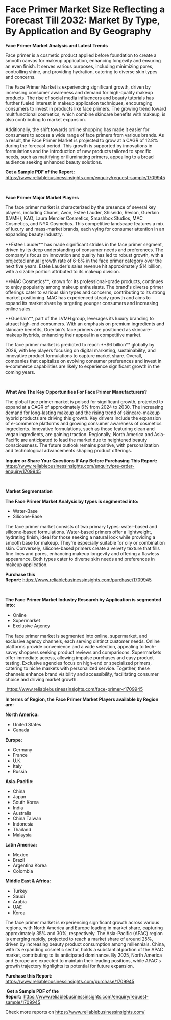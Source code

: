 <p><h1>Face Primer Market Size Reflecting a Forecast Till 2032: Market By Type, By Application and By Geography</h1></p><p><strong>Face Primer Market Analysis and Latest Trends</strong></p>
<p><p>Face primer is a cosmetic product applied before foundation to create a smooth canvas for makeup application, enhancing longevity and ensuring an even finish. It serves various purposes, including minimizing pores, controlling shine, and providing hydration, catering to diverse skin types and concerns.</p><p>The Face Primer Market is experiencing significant growth, driven by increasing consumer awareness and demand for high-quality makeup products. The rise of social media influencers and beauty tutorials has further fueled interest in makeup application techniques, encouraging consumers to invest in products like face primers. The growing trend toward multifunctional cosmetics, which combine skincare benefits with makeup, is also contributing to market expansion.</p><p>Additionally, the shift towards online shopping has made it easier for consumers to access a wide range of face primers from various brands. As a result, the Face Primer Market is projected to grow at a CAGR of 12.8% during the forecast period. This growth is supported by innovations in formulations and the introduction of new products tailored to specific needs, such as mattifying or illuminating primers, appealing to a broad audience seeking enhanced beauty solutions.</p></p>
<p><strong>Get a Sample PDF of the Report:&nbsp;</strong> <a href="https://www.reliablebusinessinsights.com/enquiry/request-sample/1709945?utm_campaign=113&utm_medium=2&utm_source=Github&utm_content=ia&utm_term=10012025&utm_id=face-primer">https://www.reliablebusinessinsights.com/enquiry/request-sample/1709945</a></p>
<p>&nbsp;</p>
<p><strong>Face Primer Major Market Players</strong></p>
<p><p>The face primer market is characterized by the presence of several key players, including Chanel, Avon, Estée Lauder, Shiseido, Revlon, Guerlain (LVMH), KAO, Laura Mercier Cosmetics, Smashbox Studios, MAC Cosmetics, and NYX Cosmetics. This competitive landscape features a mix of luxury and mass-market brands, each vying for consumer attention in an expanding beauty industry.</p><p>**Estée Lauder** has made significant strides in the face primer segment, driven by its deep understanding of consumer needs and preferences. The company's focus on innovation and quality has led to robust growth, with a projected annual growth rate of 6-8% in the face primer category over the next five years. Estée Lauder's sales revenue hit approximately $14 billion, with a sizable portion attributed to its makeup division.</p><p>**MAC Cosmetics**, known for its professional-grade products, continues to enjoy popularity among makeup enthusiasts. The brand's diverse primer offerings cater to various skin types and concerns, contributing to its strong market positioning. MAC has experienced steady growth and aims to expand its market share by targeting younger consumers and increasing online sales.</p><p>**Guerlain**, part of the LVMH group, leverages its luxury branding to attract high-end consumers. With an emphasis on premium ingredients and skincare benefits, Guerlain's face primers are positioned as skincare-makeup hybrids, enhancing their appeal in a competitive market.</p><p>The face primer market is predicted to reach **$6 billion** globally by 2026, with key players focusing on digital marketing, sustainability, and innovative product formulations to capture market share. Overall, companies that capitalize on evolving consumer preferences and invest in e-commerce capabilities are likely to experience significant growth in the coming years.</p></p>
<p>&nbsp;</p>
<p><strong>What Are The Key Opportunities For Face Primer Manufacturers?</strong></p>
<p><p>The global face primer market is poised for significant growth, projected to expand at a CAGR of approximately 6% from 2024 to 2030. The increasing demand for long-lasting makeup and the rising trend of skincare-makeup hybrid products are driving this growth. Key drivers include the expansion of e-commerce platforms and growing consumer awareness of cosmetics ingredients. Innovative formulations, such as those featuring clean and vegan ingredients, are gaining traction. Regionally, North America and Asia-Pacific are anticipated to lead the market due to heightened beauty consciousness. The future outlook remains positive, with personalization and technological advancements shaping product offerings.</p></p>
<p><strong>Inquire or Share Your Questions If Any Before Purchasing This Report:</strong> <a href="https://www.reliablebusinessinsights.com/enquiry/pre-order-enquiry/1709945?utm_campaign=113&utm_medium=2&utm_source=Github&utm_content=ia&utm_term=10012025&utm_id=face-primer">https://www.reliablebusinessinsights.com/enquiry/pre-order-enquiry/1709945</a></p>
<p>&nbsp;</p>
<p><strong>Market Segmentation</strong></p>
<p><strong>The Face Primer Market Analysis by types is segmented into:</strong></p>
<p><ul><li>Water-Base</li><li>Silicone-Base</li></ul></p>
<p><p>The face primer market consists of two primary types: water-based and silicone-based formulations. Water-based primers offer a lightweight, hydrating finish, ideal for those seeking a natural look while providing a smooth base for makeup. They’re especially suitable for oily or combination skin. Conversely, silicone-based primers create a velvety texture that fills fine lines and pores, enhancing makeup longevity and offering a flawless appearance. Both types cater to diverse skin needs and preferences in makeup application.</p></p>
<p><strong>Purchase this Report:&nbsp;</strong><a href="https://www.reliablebusinessinsights.com/purchase/1709945?utm_campaign=113&utm_medium=2&utm_source=Github&utm_content=ia&utm_term=10012025&utm_id=face-primer">https://www.reliablebusinessinsights.com/purchase/1709945</a></p>
<p>&nbsp;</p>
<p><strong>The Face Primer Market Industry Research by Application is segmented into:</strong></p>
<p><ul><li>Online</li><li>Supermarket</li><li>Exclusive Agency</li></ul></p>
<p><p>The face primer market is segmented into online, supermarket, and exclusive agency channels, each serving distinct customer needs. Online platforms provide convenience and a wide selection, appealing to tech-savvy shoppers seeking product reviews and comparisons. Supermarkets offer immediate access, allowing impulse purchases and easy product testing. Exclusive agencies focus on high-end or specialized primers, catering to niche markets with personalized service. Together, these channels enhance brand visibility and accessibility, facilitating consumer choice and driving market growth.</p></p>
<p><a href="https://www.reliablebusinessinsights.com/face-primer-r1709945?utm_campaign=113&utm_medium=2&utm_source=Github&utm_content=ia&utm_term=10012025&utm_id=face-primer">&nbsp;https://www.reliablebusinessinsights.com/face-primer-r1709945</a></p>
<p><strong>In terms of Region, the Face Primer Market Players available by Region are:</strong></p>
<p>
    <p> <strong> North America: </strong>
        <ul>
            <li>United States</li>
            <li>Canada</li>
        </ul>
        </p> 
    <p> <strong> Europe: </strong>
        <ul>
            <li>Germany</li>
            <li>France</li>
            <li>U.K.</li>
            <li>Italy</li>
            <li>Russia</li>
        </ul>
        </p> 
    <p> <strong> Asia-Pacific: </strong>
        <ul>
            <li>China</li>
            <li>Japan</li>
            <li>South Korea</li>
            <li>India</li>
            <li>Australia</li>
            <li>China Taiwan</li>
            <li>Indonesia</li>
            <li>Thailand</li>
            <li>Malaysia</li>
        </ul>
        </p> 
    <p> <strong> Latin America: </strong>
        <ul>
            <li>Mexico</li>
            <li>Brazil</li>
            <li>Argentina Korea</li>
            <li>Colombia</li>
        </ul>
        </p> 
    <p> <strong> Middle East & Africa: </strong>
        <ul>
            <li>Turkey</li>
            <li>Saudi</li>
            <li>Arabia</li>
            <li>UAE</li>
            <li>Korea</li>
        </ul>
    </p>
    </p>
<p><p>The face primer market is experiencing significant growth across various regions, with North America and Europe leading in market share, capturing approximately 35% and 30%, respectively. The Asia-Pacific (APAC) region is emerging rapidly, projected to reach a market share of around 25%, driven by increasing beauty product consumption among millennials. China, with its expanding cosmetic sector, holds a substantial portion of the APAC market, contributing to its anticipated dominance. By 2025, North America and Europe are expected to maintain their leading positions, while APAC's growth trajectory highlights its potential for future expansion.</p></p>
<p><strong>Purchase this Report: </strong><a href="https://www.reliablebusinessinsights.com/purchase/1709945?utm_campaign=113&utm_medium=2&utm_source=Github&utm_content=ia&utm_term=10012025&utm_id=face-primer">https://www.reliablebusinessinsights.com/purchase/1709945</a></p>
<p>&nbsp;<strong>Get a Sample PDF of the Report:&nbsp;&nbsp;</strong><a href="https://www.reliablebusinessinsights.com/enquiry/request-sample/1709945?utm_campaign=113&utm_medium=2&utm_source=Github&utm_content=ia&utm_term=10012025&utm_id=face-primer">https://www.reliablebusinessinsights.com/enquiry/request-sample/1709945</a></p>
<p><strong></strong></p>
<p>Check more reports on <a href="https://www.reliablebusinessinsights.com/?utm_campaign=113&utm_medium=2&utm_source=Github&utm_content=ia&utm_term=10012025&utm_id=face-primer">https://www.reliablebusinessinsights.com/</a></p>